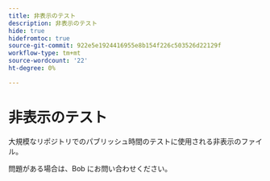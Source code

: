 ```yaml
---
title: 非表示のテスト
description: 非表示のテスト
hide: true
hidefromtoc: true
source-git-commit: 922e5e1924416955e8b154f226c503526d22129f
workflow-type: tm+mt
source-wordcount: '22'
ht-degree: 0%

---
```


# 非表示のテスト

大規模なリポジトリでのパブリッシュ時間のテストに使用される非表示のファイル。

問題がある場合は、Bob にお問い合わせください。
